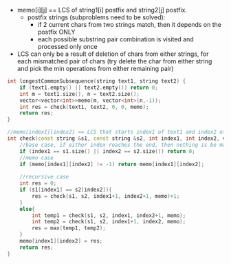 - memo[i][j] == LCS of string1[i] postfix and string2[j] postfix.
    - postfix strings (subproblems need to be solved):
        - if 2 current chars from two strings match, then it depends on the postfix ONLY 
        - each possible substring pair combination is visited and processed only once
- LCS can only be a result of deletion of chars from either strings, for each mismatched pair of chars (try delete the char from either string and pick the min operations from either remaining pair)

```cpp
int longestCommonSubsequence(string text1, string text2) {
    if (text1.empty() || text2.empty()) return 0;
    int m = text1.size(), n = text2.size();
    vector<vector<int>>memo(m, vector<int>(n,-1));
    int res = check(text1, text2, 0, 0, memo); 
    return res;
}

//memo[index1][index2] == LCS that starts index1 of text1 and index2 of text2
int check(const string &s1, const string &s2, int index1, int index2, vector<vector<int>>&memo){
    //base case, if either index reaches the end, then nothing is be matched from here and going forward
    if (index1 == s1.size() || index2 == s2.size()) return 0;
    //memo case
    if (memo[index1][index2] != -1) return memo[index1][index2];
    
    //recursive case
    int res = 0;
    if (s1[index1] == s2[index2]){
        res = check(s1, s2, index1+1, index2+1, memo)+1;
    }
    else{
        int temp1 = check(s1, s2, index1, index2+1, memo);
        int temp2 = check(s1, s2, index1+1, index2, memo);
        res = max(temp1, temp2);
    }
    memo[index1][index2] = res;
    return res;
}
```

